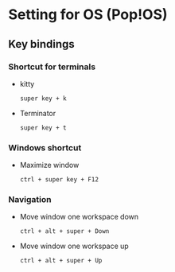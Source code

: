 # Setting for OS (Pop!OS)

## Key bindings
### Shortcut for terminals
- kitty
  ```
  super key + k
  ```
- Terminator
  ```
  super key + t
  ```

### Windows shortcut
- Maximize window
  ```
  ctrl + super key + F12
  ```

### Navigation
- Move window one workspace down
  ```
  ctrl + alt + super + Down
  ```
- Move window one workspace up
  ```
  ctrl + alt + super + Up
  ```
